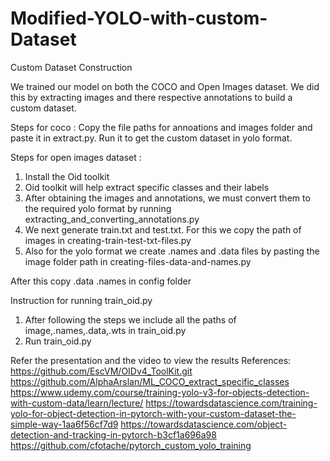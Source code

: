 # Modified-YOLO-with-custom-Dataset

Custom Dataset Construction

We trained our model on both the COCO and Open Images dataset. We did this by extracting images and there respective annotations to build a custom dataset.

Steps for coco :
Copy the file paths for annoations and images folder and paste it in extract.py. Run it to get the custom dataset in yolo format.

Steps for open images dataset :
1. Install the Oid toolkit
2. Oid toolkit will help extract specific classes and their labels
3. After obtaining the images and annotations, we must convert them to the required yolo format by running extracting_and_converting_annotations.py
4. We next generate train.txt and test.txt. For this we copy the path of images in creating-train-test-txt-files.py
5.  Also for the yolo format we create .names and .data files by pasting the image folder path in creating-files-data-and-names.py

After this copy .data .names in config folder

Instruction for running train_oid.py

1. After following the steps we include all the paths of image,.names,.data,.wts in train_oid.py
3. Run train_oid.py

Refer the presentation and the video to view the results 
References:
https://github.com/EscVM/OIDv4_ToolKit.git
https://github.com/AlphaArslan/ML_COCO_extract_specific_classes
https://www.udemy.com/course/training-yolo-v3-for-objects-detection-with-custom-data/learn/lecture/
https://towardsdatascience.com/training-yolo-for-object-detection-in-pytorch-with-your-custom-dataset-the-simple-way-1aa6f56cf7d9
https://towardsdatascience.com/object-detection-and-tracking-in-pytorch-b3cf1a696a98
https://github.com/cfotache/pytorch_custom_yolo_training